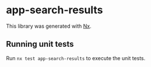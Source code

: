# app-search-results

This library was generated with [Nx](https://nx.dev).

## Running unit tests

Run `nx test app-search-results` to execute the unit tests.
